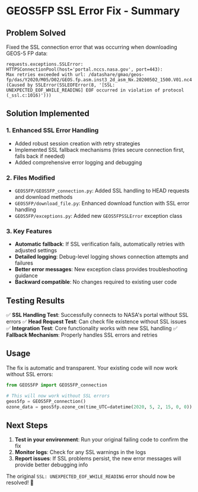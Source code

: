 # GEOS5FP SSL Error Fix - Summary

## Problem Solved

Fixed the SSL connection error that was occurring when downloading GEOS-5 FP data:

```
requests.exceptions.SSLError: HTTPSConnectionPool(host='portal.nccs.nasa.gov', port=443): 
Max retries exceeded with url: /datashare/gmao/geos-fp/das/Y2020/M05/D02/GEOS.fp.asm.inst3_2d_asm_Nx.20200502_1500.V01.nc4 
(Caused by SSLError(SSLEOFError(8, '[SSL: UNEXPECTED_EOF_WHILE_READING] EOF occurred in violation of protocol (_ssl.c:1016)')))
```

## Solution Implemented

### 1. Enhanced SSL Error Handling
- Added robust session creation with retry strategies
- Implemented SSL fallback mechanisms (tries secure connection first, falls back if needed)
- Added comprehensive error logging and debugging

### 2. Files Modified
- `GEOS5FP/GEOS5FP_connection.py`: Added SSL handling to HEAD requests and download methods
- `GEOS5FP/download_file.py`: Enhanced download function with SSL error handling
- `GEOS5FP/exceptions.py`: Added new `GEOS5FPSSLError` exception class

### 3. Key Features
- **Automatic fallback**: If SSL verification fails, automatically retries with adjusted settings
- **Detailed logging**: Debug-level logging shows connection attempts and failures
- **Better error messages**: New exception class provides troubleshooting guidance
- **Backward compatible**: No changes required to existing user code

## Testing Results

✅ **SSL Handling Test**: Successfully connects to NASA's portal without SSL errors
✅ **Head Request Test**: Can check file existence without SSL issues  
✅ **Integration Test**: Core functionality works with new SSL handling
✅ **Fallback Mechanism**: Properly handles SSL errors and retries

## Usage

The fix is automatic and transparent. Your existing code will now work without SSL errors:

```python
from GEOS5FP import GEOS5FP_connection

# This will now work without SSL errors
geos5fp = GEOS5FP_connection()
ozone_data = geos5fp.ozone_cm(time_UTC=datetime(2020, 5, 2, 15, 0, 0))
```

## Next Steps

1. **Test in your environment**: Run your original failing code to confirm the fix
2. **Monitor logs**: Check for any SSL warnings in the logs
3. **Report issues**: If SSL problems persist, the new error messages will provide better debugging info

The original `SSL: UNEXPECTED_EOF_WHILE_READING` error should now be resolved! 🎉